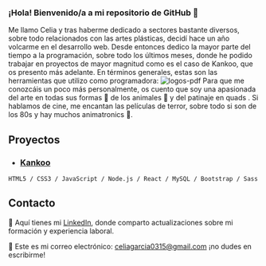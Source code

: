 ### ¡Hola! Bienvenido/a a mi repositorio de GitHub 👋
Me llamo Celia y tras haberme dedicado a sectores bastante diversos, sobre todo relacionados con las artes plásticas, decidí hace un año volcarme en el desarrollo web. Desde entonces dedico la mayor parte del tiempo a la programación, sobre todo los últimos meses, donde he podido trabajar en proyectos de mayor magnitud como es el caso de Kankoo, que os presento más adelante. En términos generales, estas son las herramientas que utilizo como programadora:
![logos-pdf](https://github.com/Celiagarcialopez/Celiagarcialopez/assets/146743327/75677553-a406-449b-9b08-4966d709513e)
Para que me conozcáis un poco más personalmente, os cuento que soy una apasionada del arte en todas sus formas 🎨 de los animales 🐥 y del patinaje en quads . Si hablamos de cine, me encantan las películas de terror, sobre todo si son de los 80s y hay muchos animatronics 🧟.
## Proyectos
- ### [**Kankoo**](https://github.com/Celiagarcialopez/Kankoo)
`HTML5 / CSS3 / JavaScript / Node.js / React / MySQL / Bootstrap / Sass`
## Contacto
🔗 Aquí tienes mi [LinkedIn](https://www.linkedin.com/in/celia-garcia-lopez), donde comparto actualizaciones sobre mi formación y experiencia laboral.


📧 Este es mi correo electrónico: celiagarcia0315@gmail.com ¡no dudes en escribirme!

<!--
**Celiagarcialopez/Celiagarcialopez** is a ✨ _special_ ✨ repository because its `README.md` (this file) appears on your GitHub profile.

Here are some ideas to get you started:

- 🔭 I’m currently working on ...
- 🌱 I’m currently learning ...
- 👯 I’m looking to collaborate on ...
- 🤔 I’m looking for help with ...
- 💬 Ask me about ...
- 📫 How to reach me: ...
- 😄 Pronouns: ...
- ⚡ Fun fact: ...
-->
